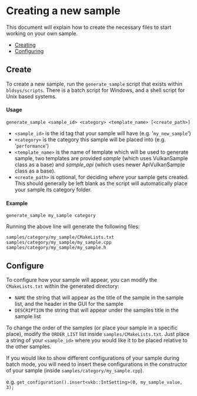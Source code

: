 <!--
- Copyright (c) 2019-2023, Arm Limited and Contributors
-
- SPDX-License-Identifier: Apache-2.0
-
- Licensed under the Apache License, Version 2.0 the "License";
- you may not use this file except in compliance with the License.
- You may obtain a copy of the License at
-
-     http://www.apache.org/licenses/LICENSE-2.0
-
- Unless required by applicable law or agreed to in writing, software
- distributed under the License is distributed on an "AS IS" BASIS,
- WITHOUT WARRANTIES OR CONDITIONS OF ANY KIND, either express or implied.
- See the License for the specific language governing permissions and
- limitations under the License.
-
-->

# Creating a new sample <!-- omit in toc -->

This document will explain how to create the necessary files to start working on your own sample.

- [Creating](#create)
- [Configuring](#configure)

## Create
To create a new sample, run the `generate_sample` script that exists within `bldsys/scripts`. There is a batch script for Windows, and a shell script for Unix based systems.

#### Usage

```
generate_sample <sample_id> <category> <template_name> [<create_path>]
```

* `<sample_id>` is the id tag that your sample will have (e.g. '`my_new_sample`')
* `<category>` is the category this sample will be placed into (e.g. '`performance`')
* `<template_name>` is the name of template which will be used to generate sample, two templates are provided *sample* (which uses VulkanSample class as a base) and *sample_api* (which uses newer ApiVulkanSample class as a base).
* `<create_path>` is optional, for deciding *where* your sample gets created. This should generally be left blank as the script will automatically place your sample its category folder.

#### Example

```
generate_sample my_sample category
```

Running the above line will generate the following files:

```
samples/category/my_sample/CMakeLists.txt
samples/category/my_sample/my_sample.cpp
samples/category/my_sample/my_sample.h
```

## Configure
To configure how your sample will appear, you can modify the `CMakeLists.txt` within the generated directory:
* `NAME` the string that will appear as the title of the sample in the sample list, and the header in the GUI for the sample
* `DESCRIPTION` the string that will appear under the samples title in the sample list

To change the order of the samples (or place your sample in a specific place), modify the `ORDER_LIST` list inside `samples/CMakeLists.txt`. Just place a string of your `<sample_id>` where you would like it to be placed relative to the other samples.

If you would like to show different configurations of your sample during batch mode, you will need to insert these configurations in the constructor of your sample (inside `samples/category/my_sample.cpp`).

e.g. `get_configuration().insert<vkb::IntSetting>(0, my_sample_value, 3);`
